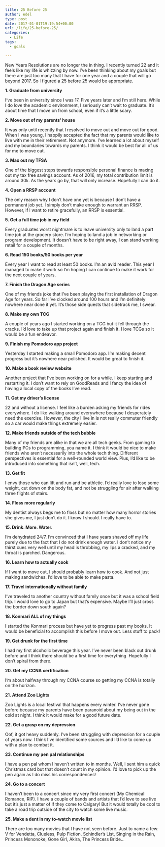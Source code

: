```yaml
---
title: 25 Before 25
author: edel
type: post
date: 2017-01-01T19:19:54+00:00
url: /life/25-before-25/
categories:
  - Life
tags:
  - goals

---
```

New Years Resolutions are no longer the in thing. I recently turned 22 and it feels like my life is whizzing by now. I&#8217;ve been thinking about my goals but there are just too many that I have for one year and a couple that will go beyond 2017. So I figured a 25 before 25 would be appropriate.

**1. Graduate from university**
  
I&#8217;ve been in university since I was 17. Five years later and I&#8217;m still here. While I do love the academic environment, I seriously can&#8217;t wait to graduate. It&#8217;s about time that I move on from school, even if it&#8217;s a little scary.

**2. Move out of my parents&#8217; house**
  
It was only until recently that I resolved to move out and move out for good. When I was young, I happily accepted the fact that my parents would like to live with me in their retirement. Not anymore. I&#8217;ve learned a lot about myself and my boundaries towards my parents. I think it would be best for all of us for me to move out.

**3. Max out my TFSA**
  
One of the biggest steps towards responsible personal finance is maxing out my tax free savings account. As of 2016, my total contribution limit is around 30k. As the years go by, that will only increase. Hopefully I can do it.

**4. Open a RRSP account**
  
The only reason why I don&#8217;t have one yet is because I don&#8217;t have a permanent job yet. I simply don&#8217;t make enough to warrant an RRSP. However, if I want to retire gracefully, an RRSP is essential.

**5. Get a full time job in my field**
  
Every graduates worst nightmare is to leave university only to land a part time job at the grocery store. I&#8217;m hoping to land a job in networking or program development. It doesn&#8217;t have to be right away, I can stand working retail for a couple of months.

**6. Read 150 books/50 books per year**
  
Every year I want to read at least 50 books. I&#8217;m an avid reader. This year I managed to make it work so I&#8217;m hoping I can continue to make it work for the next couple of years.

**7. Finish the Dragon Age series**
  
One of my friends joke that I&#8217;ve been playing the first installation of Dragon Age for years. So far I&#8217;ve clocked around 100 hours and I&#8217;m definitely nowhere near done it yet. It&#8217;s those side quests that sidetrack me, I swear.

**8. Make my own TCG**
  
A couple of years ago I started working on a TCG but it fell through the cracks. I&#8217;d love to take up that project again and finish it. I love TCGs so it would be a fun endeavor.

**9. Finish my Pomodoro app project**
  
Yesterday I started making a small Pomodoro app. I&#8217;m making decent progress but it&#8217;s nowhere near polished. It would be great to finish it.

**10. Make a book review website**
  
Another project that I&#8217;ve been working on for a while. I keep starting and restarting it. I don&#8217;t want to rely on GoodReads and I fancy the idea of having a local copy of the books I&#8217;ve read.

**11. Get my driver&#8217;s license**
  
22 and without a license. I feel like a burden asking my friends for rides everywhere. I do like walking around everywhere because I desperately need the exercise. However, the city I live in is not really commuter friendly so a car would make things extremely easier.

**12. Make friends outside of the tech bubble**
  
Many of my friends are alike in that we are all tech geeks. From gaming to building PCs to programming, you name it. I think it would be nice to make friends who aren&#8217;t necessarily into the whole tech thing. Different perspectives is essential for a well-rounded world view. Plus, I&#8217;d like to be introduced into something that isn&#8217;t, well, tech.

**13. Get fit**
  
I envy those who can lift and run and be athletic. I&#8217;d really love to lose some weight, cut down on the body fat, and not be struggling for air after walking three flights of stairs.

**14. Floss more regularly**
  
My dentist always begs me to floss but no matter how many horror stories she gives me, I just don&#8217;t do it. I know I should. I really have to.

**15. Drink. More. Water.**
  
I&#8217;m dehydrated 24/7. I&#8217;m convinced that I have years shaved off my life purely due to the fact that I do not drink enough water. I don&#8217;t notice my thirst cues very well until my head is throbbing, my lips a cracked, and my throat is parched. Dangerous.

**16. Learn how to actually cook**
  
If I want to move out, I should probably learn how to cook. And not just making sandwiches. I&#8217;d love to be able to make pasta.

**17. Travel internationally without family**
  
I&#8217;ve traveled to another country without family once but it was a school field trip. I would love to go to Japan but that&#8217;s expensive. Maybe I&#8217;ll just cross the border down south again?

**18. Konmari ALL of my things**
  
I started the Konmari process but have yet to progress past my books. It would be beneficial to accomplish this before I move out. Less stuff to pack!

**19. Get drunk for the first time**
  
I had my first alcoholic beverage this year. I&#8217;ve never been black out drunk before and I think there should be a first time for everything. Hopefully I don&#8217;t spiral from there.

**20. Get my CCNA certification**
  
I&#8217;m about halfway through my CCNA course so getting my CCNA is totally on the horizon.

**21. Attend Zoo Lights**
  
Zoo Lights is a local festival that happens every winter. I&#8217;ve never gone before because my parents have been paranoid about my being out in the cold at night. I think it would make for a good future date.

**22. Get a grasp on my depression**
  
Oof, it got heavy suddenly. I&#8217;ve been struggling with depression for a couple of years now. I think I&#8217;ve identified some sources and I&#8217;d like to come up with a plan to combat it.

**23. Continue my pen pal relationships**
  
I have a pen pal whom I haven&#8217;t written to in months. Well, I sent him a quick Christmas card but that doesn&#8217;t count in my opinion. I&#8217;d love to pick up the pen again as I do miss his correspondences!

**24. Go to a concert**
  
I haven&#8217;t been to a concert since my very first concert (My Chemical Romance, RIP). I have a couple of bands and artists that I&#8217;d love to see live but it&#8217;s just a matter of if they come to Calgary! But it would totally be cool to take a road trip outside of the city to watch some live music.

**25. Make a dent in my to-watch movie list**
  
There are too many movies that I have not seen before. Just to name a few: V for Vendetta, Clueless, Pulp Fiction, Schindler&#8217;s List, Singing in the Rain, Princess Mononoke, Gone Girl, Akira, The Princess Bride&#8230;